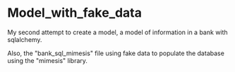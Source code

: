 # Model_with_fake_data
My second attempt to create a model, a model of information in a bank with sqlalchemy.

Also, the "bank_sql_mimesis" file using fake data to populate the database using the "mimesis" library.
